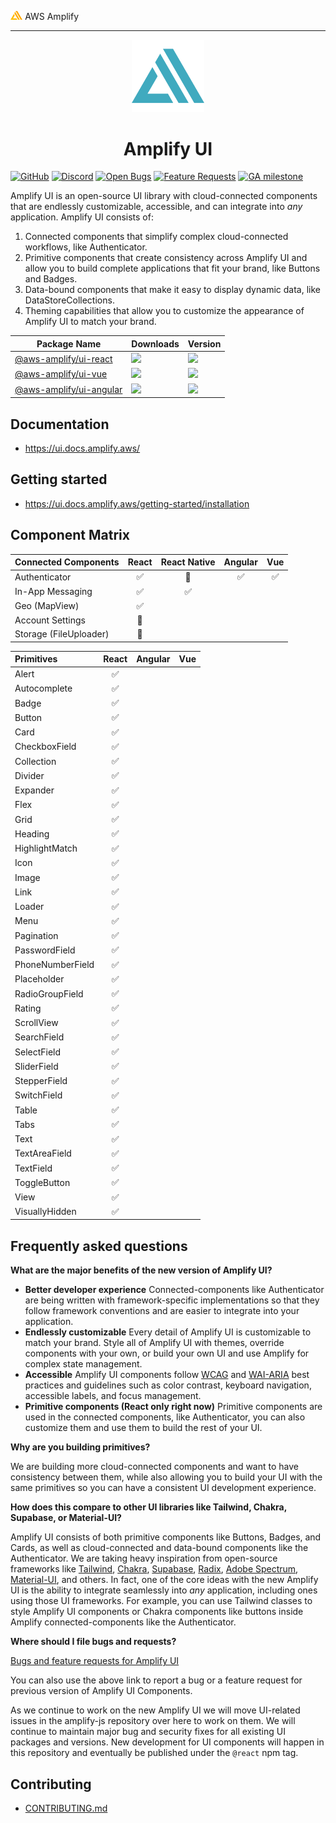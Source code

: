 <img src="./docs/public/amplify-logo.svg" alt="AWS Amplify Logo" style="width:2vw"> AWS Amplify

---

<p align="center">
  <img src="docs/public/svg/favicon.svg" style="width:12vw" alt="Amplify UI logo" />
  <h1 align="center">Amplify UI</h1>
</p>

[![GitHub](https://img.shields.io/github/license/aws-amplify/amplify-ui)](LICENSE)
[![Discord](https://img.shields.io/discord/308323056592486420?logo=discord)](https://discord.gg/jWVbPfC)
[![Open Bugs](https://img.shields.io/github/issues/aws-amplify/amplify-ui/bug?color=d73a4a&label=bugs)](https://github.com/aws-amplify/amplify-ui/issues?q=is%3Aissue+is%3Aopen+label%3Abug)
[![Feature Requests](https://img.shields.io/github/issues/aws-amplify/amplify-ui/feature-request?color=ff9001&label=feature%20requests)](https://github.com/aws-amplify/amplify-ui/issues?q=is%3Aissue+label%3Afeature-request+is%3Aopen)
[![GA milestone](https://img.shields.io/github/milestones/progress-percent/aws-amplify/amplify-ui/1)](https://github.com/aws-amplify/amplify-ui/milestone/1)

Amplify UI is an open-source UI library with cloud-connected components that are endlessly customizable, accessible, and can integrate into _any_ application. Amplify UI consists of:

1. Connected components that simplify complex cloud-connected workflows, like Authenticator.
2. Primitive components that create consistency across Amplify UI and allow you to build complete applications that fit your brand, like Buttons and Badges.
3. Data-bound components that make it easy to display dynamic data, like DataStoreCollections.
4. Theming capabilities that allow you to customize the appearance of Amplify UI to match your brand.

| Package Name                                                                     | Downloads                                                                                       | Version                                                                 |
| -------------------------------------------------------------------------------- | ----------------------------------------------------------------------------------------------- | ----------------------------------------------------------------------- |
| [@aws-amplify/ui-react](https://www.npmjs.com/package/@aws-amplify/ui-react)     | ![](https://img.shields.io/npm/dw/@aws-amplify/ui-react?label=Download&logo=Amplify&style=flat) | ![](https://img.shields.io/npm/v/@aws-amplify/ui-react/latest)          |
| [@aws-amplify/ui-vue](https://www.npmjs.com/package/@aws-amplify/ui-vue)         | ![](https://img.shields.io/npm/dw/@aws-amplify/ui-vue?label=Download&logo=Amplify)              | ![](https://img.shields.io/npm/v/@aws-amplify/ui-vue/latest?style=flat) |
| [@aws-amplify/ui-angular](https://www.npmjs.com/package/@aws-amplify/ui-angular) | ![](https://img.shields.io/npm/dw/@aws-amplify/ui-angular?label=Download&logo=Amplify)          | ![](https://img.shields.io/npm/v/@aws-amplify/ui-angular/latest)        |

## Documentation

- https://ui.docs.amplify.aws/

## Getting started

- https://ui.docs.amplify.aws/getting-started/installation

## Component Matrix

| **Connected Components** | **React** | **React Native** | **Angular** | **Vue**    |
| :----------------------- | :-------: | :--------------: | :---------: | :---------:|
| Authenticator            |  ✅       |     🚧           |   ✅        |   ✅      |
| In-App Messaging         |  ✅       |     ✅           |             |            |
| Geo (MapView)            |  ✅       |                  |             |            |
| Account Settings         |  🚧       |                  |             |            |
| Storage (FileUploader)   |  🚧       |                  |             |            |

| **Primitives**   | **React** | **Angular** | **Vue** |
| :--------------- | :-------: | :---------: | :-----: |
| Alert            |    ✅     |             |
| Autocomplete     |    ✅     |             |
| Badge            |    ✅     |             |
| Button           |    ✅     |             |
| Card             |    ✅     |             |
| CheckboxField    |    ✅     |             |
| Collection       |    ✅     |             |
| Divider          |    ✅     |             |
| Expander         |    ✅     |             |
| Flex             |    ✅     |             |
| Grid             |    ✅     |             |
| Heading          |    ✅     |             |
| HighlightMatch   |    ✅     |             |
| Icon             |    ✅     |             |
| Image            |    ✅     |             |
| Link             |    ✅     |             |
| Loader           |    ✅     |             |
| Menu             |    ✅     |             |
| Pagination       |    ✅     |             |
| PasswordField    |    ✅     |             |
| PhoneNumberField |    ✅     |             |
| Placeholder      |    ✅     |             |
| RadioGroupField  |    ✅     |             |
| Rating           |    ✅     |             |
| ScrollView       |    ✅     |             |
| SearchField      |    ✅     |             |
| SelectField      |    ✅     |             |
| SliderField      |    ✅     |             |
| StepperField     |    ✅     |             |
| SwitchField      |    ✅     |             |
| Table            |    ✅     |             |
| Tabs             |    ✅     |             |
| Text             |    ✅     |             |
| TextAreaField    |    ✅     |             |
| TextField        |    ✅     |             |
| ToggleButton     |    ✅     |             |
| View             |    ✅     |             |
| VisuallyHidden   |    ✅     |             |

## Frequently asked questions

**What are the major benefits of the new version of Amplify UI?**

- **Better developer experience** Connected-components like Authenticator are being written with framework-specific implementations so that they follow framework conventions and are easier to integrate into your application.
- **Endlessly customizable** Every detail of Amplify UI is customizable to match your brand. Style all of Amplify UI with themes, override components with your own, or build your own UI and use Amplify for complex state management.
- **Accessible** Amplify UI components follow [WCAG](https://www.w3.org/WAI/standards-guidelines/wcag/) and [WAI-ARIA](https://www.w3.org/TR/wai-aria-1.2/) best practices and guidelines such as color contrast, keyboard navigation, accessible labels, and focus management.
- **Primitive components (React only right now)** Primitive components are used in the connected components, like Authenticator, you can also customize them and use them to build the rest of your UI.

**Why are you building primitives?**

We are building more cloud-connected components and want to have consistency between them, while also allowing you to build your UI with the same primitives so you can have a consistent UI development experience.

**How does this compare to other UI libraries like Tailwind, Chakra, Supabase, or Material-UI?**

Amplify UI consists of both primitive components like Buttons, Badges, and Cards, as well as cloud-connected and data-bound components like the Authenticator. We are taking heavy inspiration from open-source frameworks like [Tailwind](https://tailwindcss.com/), [Chakra](https://chakra-ui.com/), [Supabase](https://ui.supabase.io/), [Radix](https://www.radix-ui.com/), [Adobe Spectrum](https://react-spectrum.adobe.com/), [Material-UI](https://material-ui.com/), and others. In fact, one of the core ideas with the new Amplify UI is the ability to integrate seamlessly into _any_ application, including ones using those UI frameworks. For example, you can use Tailwind classes to style Amplify UI components or Chakra components like buttons inside Amplify connected-components like the Authenticator.

**Where should I file bugs and requests?**

[Bugs and feature requests for Amplify UI](https://github.com/aws-amplify/amplify-ui/issues/new)

You can also use the above link to report a bug or a feature request for previous version of Amplify UI Components.

As we continue to work on the new Amplify UI we will move UI-related issues in the amplify-js repository over here to work on them. We will continue to maintain major bug and security fixes for all existing UI packages and versions. New development for UI components will happen in this repository and eventually be published under the `@react` npm tag.

## Contributing

- [CONTRIBUTING.md](/CONTRIBUTING.md)
